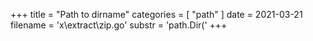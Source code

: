 +++
title = "Path to dirname"
categories = [ "path" ]
date = 2021-03-21
filename = 'x\extract\zip.go'
substr = 'path.Dir('
+++
